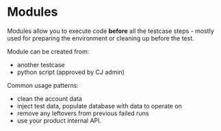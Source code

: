 # Modules

Modules allow you to execute code **before** all the testcase steps - mostly used for preparing the
environment or cleaning up before the test.

Module can be created from:
- another testcase
- python script (approved by CJ admin) 

Common usage patterns:
- clean the account data
- inject test data, populate database with data to operate on
- remove any leftovers from previous failed runs
- use your product internal API.